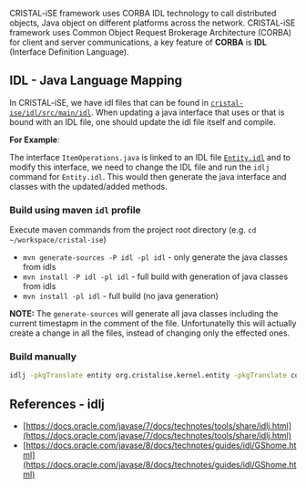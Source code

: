 CRISTAL-iSE framework uses CORBA IDL technology to call distributed objects, Java object on different platforms across the network. CRISTAL-iSE framework uses Common Object Request Brokerage Architecture (CORBA) for client and server communications, a key feature of **CORBA** is **IDL** (Interface Definition Language).

## IDL - Java Language Mapping

In CRISTAL-iSE, we have idl files that can be found in [`cristal-ise/idl/src/main/idl`](https://github.com/cristal-ise/cristal-ise/tree/develop/idl/src/main/idl). When updating a java interface that uses or that is bound with an IDL file, one should update the idl file itself and compile.

**For Example**:

The interface `ItemOperations.java` is linked to an IDL file [`Entity.idl`](https://github.com/cristal-ise/cristal-ise/tree/develop/idl/src/main/idl/Entity.idl) and to modify this interface, we need to change the IDL file and run the `idlj` command for `Entity.idl`. This would then generate the java interface and classes with the updated/added methods.


### Build using maven `idl` profile
Execute maven commands from the project root directory (e.g. `cd ~/workspace/cristal-ise`)

* `mvn generate-sources -P idl -pl idl` - only generate the java classes from idls
* `mvn install -P idl -pl idl` - full build with generation of java classes from idls
* `mvn install -pl idl` - full build (no java generation)

**NOTE:** The `generate-sources` will generate all java classes including the current timestapm in the comment of the file. Unfortunatelly this will actually create a change in all the files, instead of changing only the effected ones.

### Build manually

```bash
idlj -pkgTranslate entity org.cristalise.kernel.entity -pkgTranslate common org.cristalise.kernel.common -fserverTie -fallTie Entity.idl
```

## References - idlj
- [https://docs.oracle.com/javase/7/docs/technotes/tools/share/idlj.html](https://docs.oracle.com/javase/7/docs/technotes/tools/share/idlj.html)
- [https://docs.oracle.com/javase/8/docs/technotes/guides/idl/GShome.html](https://docs.oracle.com/javase/8/docs/technotes/guides/idl/GShome.html)
